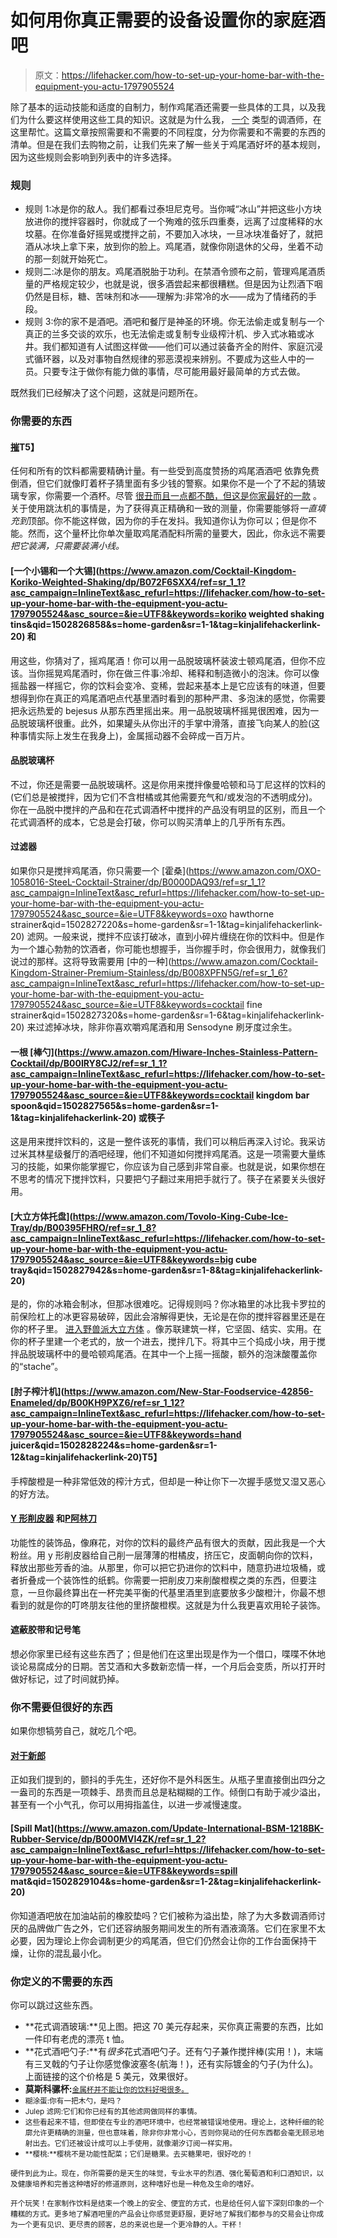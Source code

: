 # 如何用你真正需要的设备设置你的家庭酒吧

> 原文：<https://lifehacker.com/how-to-set-up-your-home-bar-with-the-equipment-you-actu-1797905524>

除了基本的运动技能和适度的自制力，制作鸡尾酒还需要一些具体的工具，以及我们为什么要这样使用这些工具的知识。这就是为什么我， [一个](https://www.instagram.com/doubledragonpdx/) 类型的调酒师，在这里帮忙。这篇文章按照需要和不需要的不同程度，分为你需要和不需要的东西的清单。但是在我们去购物之前，让我们先来了解一些关于鸡尾酒好坏的基本规则，因为这些规则会影响到列表中的许多选择。



### 规则

*   规则 1:冰是你的敌人。我们都看过泰坦尼克号。当你喊“冰山”并把这些小方块放进你的搅拌容器时，你就成了一个殉难的弦乐四重奏，远离了过度稀释的水坟墓。在你准备好摇晃或搅拌之前，不要加入冰块，一旦冰块准备好了，就把酒从冰块上拿下来，放到你的脸上。鸡尾酒，就像你刚退休的父母，坐着不动的那一刻就开始死亡。
*   规则二:冰是你的朋友。鸡尾酒脱胎于功利。在禁酒令颁布之前，管理鸡尾酒质量的严格规定较少，也就是说，很多酒尝起来都很糟糕。但是因为让烈酒下咽仍然是目标，糖、苦味剂和冰——理解为:非常冷的水——成为了情绪药的手段。
*   规则 3:你的家不是酒吧。酒吧和餐厅是神圣的环境。你无法偷走或复制与一个真正的兰多交谈的欢乐，也无法偷走或复制专业级榨汁机、步入式冰箱或冰井。我们都知道有人试图这样做——他们可以通过装备齐全的附件、家庭沉浸式循环器，以及对事物自然规律的邪恶漠视来辨别。不要成为这些人中的一员。只要专注于做你有能力做的事情，尽可能用最好最简单的方式去做。

既然我们已经解决了这个问题，这就是问题所在。

### **你需要的东西**

#### [**摧**](https://www.amazon.com/dp/B00FYL4MPY/ref=asc_df_B00FYL4MPY5123756/?asc_campaign=InlineText&asc_refurl=https://lifehacker.com/how-to-set-up-your-home-bar-with-the-equipment-you-actu-1797905524&asc_source=&creative=394997&creativeASIN=B00FYL4MPY&hvadid=193129986239&hvdev=c&hvdvcmdl=&hvlocint=&hvlocphy=9032926&hvnetw=g&hvpone=&hvpos=1o4&hvptwo=&hvqmt=&hvrand=14309150866460143545&hvtargid=pla-335441694444&linkCode=df0&tag=kinjalifehackerlink-20)T5】

任何和所有的饮料都需要精确计量。有一些受到高度赞扬的鸡尾酒酒吧 依靠免费倒酒，但它们就像盯着杯子猜里面有多少钱的警察。如果你不是一个了不起的猜玻璃专家，你需要一个酒杯。尽管 [很丑而且一点都不酷，但这是你家最好的一款](https://www.amazon.com/dp/B00FYL4MPY/ref=asc_df_B00FYL4MPY5123756/?asc_campaign=InlineText&asc_refurl=https://lifehacker.com/how-to-set-up-your-home-bar-with-the-equipment-you-actu-1797905524&asc_source=&creative=394997&creativeASIN=B00FYL4MPY&hvadid=193129986239&hvdev=c&hvdvcmdl=&hvlocint=&hvlocphy=9032926&hvnetw=g&hvpone=&hvpos=1o4&hvptwo=&hvqmt=&hvrand=14309150866460143545&hvtargid=pla-335441694444&linkCode=df0&tag=kinjalifehackerlink-20) 。关于使用跳汰机的事情是，为了获得真正精确和一致的测量，你需要能够将*一直填充到*顶部。你不能这样做，因为你的手在发抖。我知道你认为你可以；但是你不能。然而，这个量杯比你单次量取鸡尾酒配料所需的量要大，因此，你永远不需要*把它装满，只需要装满小线。*

#### [**一个小锡和一个大锡**](https://www.amazon.com/Cocktail-Kingdom-Koriko-Weighted-Shaking/dp/B072F6SXX4/ref=sr_1_1?asc_campaign=InlineText&asc_refurl=https://lifehacker.com/how-to-set-up-your-home-bar-with-the-equipment-you-actu-1797905524&asc_source=&ie=UTF8&keywords=koriko weighted shaking tins&qid=1502826858&s=home-garden&sr=1-1&tag=kinjalifehackerlink-20) 和

用这些，你猜对了，摇鸡尾酒！你可以用一品脱玻璃杯装波士顿鸡尾酒，但你不应该。当你摇晃鸡尾酒时，你在做三件事:冷却、稀释和制造微小的泡沫。你可以像摇盐器一样摇它，你的饮料会变冷、变稀，尝起来基本上是它应该有的味道，但要想得到你在真正的鸡尾酒吧点代基里酒时看到的那种严肃、多泡沫的感觉，你需要把永远热爱的 bejesus 从那东西里摇出来。用一品脱玻璃杯摇晃很困难，因为一品脱玻璃杯很重。此外，如果罐头从你出汗的手掌中滑落，直接飞向某人的脸(这种事情实际上发生在我身上)，金属摇动器不会碎成一百万片。

#### **品脱玻璃杯**

不过，你还是需要一品脱玻璃杯。这是你用来搅拌像曼哈顿和马丁尼这样的饮料的(它们总是被搅拌，因为它们不含柑橘或其他需要充气和/或发泡的不透明成分)。你在一品脱中搅拌的产品和在花式调酒杯中搅拌的产品没有明显的区别，而且一个花式调酒杯的成本，它总是会打破，你可以购买清单上的几乎所有东西。

#### **过滤器**

如果你只是搅拌鸡尾酒，你只需要一个 [霍桑](https://www.amazon.com/OXO-1058016-SteeL-Cocktail-Strainer/dp/B0000DAQ93/ref=sr_1_1?asc_campaign=InlineText&asc_refurl=https://lifehacker.com/how-to-set-up-your-home-bar-with-the-equipment-you-actu-1797905524&asc_source=&ie=UTF8&keywords=oxo hawthorne strainer&qid=1502827220&s=home-garden&sr=1-1&tag=kinjalifehackerlink-20) 滤网。一般来说，搅拌不应该打破冰，直到小碎片缠绕在你的饮料中。但是作为一个雄心勃勃的饮酒者，你可能也想握手，当你握手时，你会很用力，就像我们说过的那样。这将导致需要用 [中的一种](https://www.amazon.com/Cocktail-Kingdom-Strainer-Premium-Stainless/dp/B008XPFN5G/ref=sr_1_6?asc_campaign=InlineText&asc_refurl=https://lifehacker.com/how-to-set-up-your-home-bar-with-the-equipment-you-actu-1797905524&asc_source=&ie=UTF8&keywords=cocktail fine strainer&qid=1502827320&s=home-garden&sr=1-6&tag=kinjalifehackerlink-20) 来过滤掉冰块，除非你喜欢嚼鸡尾酒和用 Sensodyne 刷牙度过余生。

#### **一根** [**棒勺**](https://www.amazon.com/Hiware-Inches-Stainless-Pattern-Cocktail/dp/B00IRY8CJ2/ref=sr_1_1?asc_campaign=InlineText&asc_refurl=https://lifehacker.com/how-to-set-up-your-home-bar-with-the-equipment-you-actu-1797905524&asc_source=&ie=UTF8&keywords=cocktail kingdom bar spoon&qid=1502827565&s=home-garden&sr=1-1&tag=kinjalifehackerlink-20) **或筷子**

这是用来搅拌饮料的，这是一整件该死的事情，我们可以稍后再深入讨论。我采访过米其林星级餐厅的酒吧经理，他们不知道如何搅拌鸡尾酒。这是一项需要大量练习的技能，如果你能掌握它，你应该为自己感到非常自豪。也就是说，如果你想在不思考的情况下搅拌饮料，只要把勺子翻过来用把手就行了。筷子在紧要关头很好用。

#### [**大立方体托盘**](https://www.amazon.com/Tovolo-King-Cube-Ice-Tray/dp/B00395FHRO/ref=sr_1_8?asc_campaign=InlineText&asc_refurl=https://lifehacker.com/how-to-set-up-your-home-bar-with-the-equipment-you-actu-1797905524&asc_source=&ie=UTF8&keywords=big cube tray&qid=1502827942&s=home-garden&sr=1-8&tag=kinjalifehackerlink-20)

是的，你的冰箱会制冰，但那冰很难吃。记得规则吗？你冰箱里的冰比我卡罗拉的前保险杠上的冰更容易破碎，因此会溶解得更快，无论是在你的搅拌容器里还是在你的杯子里。 [进入野兽派大立方体](http://skillet.lifehacker.com/why-giant-ice-cubes-are-the-only-cubes-your-home-bar-ne-1795169977) 。像苏联建筑一样，它坚固、结实、实用。在你的杯子里建一个老式的，放一个进去，搅拌几下。将其中三个捣成小块，用于搅拌品脱玻璃杯中的曼哈顿鸡尾酒。在其中一个上摇一摇酸，额外的泡沫酸覆盖你的“stache”。

#### [**肘子榨汁机**](https://www.amazon.com/New-Star-Foodservice-42856-Enameled/dp/B00KH9PXZ6/ref=sr_1_12?asc_campaign=InlineText&asc_refurl=https://lifehacker.com/how-to-set-up-your-home-bar-with-the-equipment-you-actu-1797905524&asc_source=&ie=UTF8&keywords=hand juicer&qid=1502828224&s=home-garden&sr=1-12&tag=kinjalifehackerlink-20)T5】

手榨酸橙是一种非常低效的榨汁方式，但却是一种让你下一次握手感觉又湿又恶心的好方法。

#### [**Y 形削皮器**](http://skillet.lifehacker.com/kitchen-tool-school-the-humble-y-shaped-vegetable-peel-1785666402#_ga=2.77437461.147636637.1502902354-1559755781.1494965787) **和**[**P**](https://www.amazon.com/Victorinox-4-Inch-Classic-Paring-Straight/dp/B005LRYE36?asc_campaign=InlineText&asc_refurl=https://lifehacker.com/how-to-set-up-your-home-bar-with-the-equipment-you-actu-1797905524&asc_source=&tag=kinjalifehackerlink-20)[**阿林刀**](https://www.amazon.com/Victorinox-4-Inch-Classic-Paring-Straight/dp/B005LRYE36?asc_campaign=InlineText&asc_refurl=https://lifehacker.com/how-to-set-up-your-home-bar-with-the-equipment-you-actu-1797905524&asc_source=&tag=kinjalifehackerlink-20)

功能性的装饰品，像麻花，对你的饮料的最终产品有很大的贡献，因此我是一个大粉丝。用 y 形削皮器给自己削一层薄薄的柑橘皮，挤压它，皮面朝向你的饮料，释放出那些芳香的油。从那里，你可以把它扔进你的饮料中，随意扔进垃圾桶，或者折叠成一个装饰性的纸鹤。你需要一把削皮刀来削酸橙楔之类的东西，但要注意，一旦你最终算出在一杯完美平衡的代基里酒里到底要放多少酸橙汁，你最不想看到的就是你的叮咚朋友往他的里挤酸橙楔。这就是为什么我更喜欢用轮子装饰。

#### **遮蔽胶带和记号笔**

想必你家里已经有这些东西了；但是他们在这里出现是作为一个借口，喋喋不休地谈论易腐成分的日期。苦艾酒和大多数新恋情一样，一个月后会变质，所以打开时做好标记，过了时间就扔掉。

### 你不需要但很好的东西

如果你想犒劳自己，就吃几个吧。

#### [**对于新郎**](https://www.amazon.com/gp/product/B01LW8WYFM/ref=abs_brd_tag_dp?asc_campaign=InlineText&asc_refurl=https://lifehacker.com/how-to-set-up-your-home-bar-with-the-equipment-you-actu-1797905524&asc_source=&smid=A1XUVB1P0XNUL7&tag=kinjalifehackerlink-20)

正如我们提到的，颤抖的手先生，还好你不是外科医生。从瓶子里直接倒出四分之一盎司的东西是一项棘手、昂贵而且总是粘糊糊的工作。倾倒口有助于减少溢出，甚至有一个小气孔，你可以用拇指盖住，以进一步减慢速度。

#### [**Spill Mat**](https://www.amazon.com/Update-International-BSM-1218BK-Rubber-Service/dp/B000MVI4ZK/ref=sr_1_2?asc_campaign=InlineText&asc_refurl=https://lifehacker.com/how-to-set-up-your-home-bar-with-the-equipment-you-actu-1797905524&asc_source=&ie=UTF8&keywords=spill mat&qid=1502829104&s=home-garden&sr=1-2&tag=kinjalifehackerlink-20)

你知道酒吧放在加油站前的橡胶垫吗？它们被称为溢出垫，除了为大多数调酒师讨厌的品牌做广告之外，它们还容纳服务期间发生的所有酒液滴落。它们在家里不太必要，因为理论上你会调制更少的鸡尾酒，但它们仍然会让你的工作台面保持干燥，让你的混乱最小化。

### **你定义的不需要的东西**

你可以跳过这些东西。

*   **花式调酒玻璃:**见上图。把这 70 美元存起来，买你真正需要的东西，比如一件印有老虎的漂亮 t 恤。
*   **花式酒吧勺子:**有*很多*花式酒吧勺子。还有勺子兼作搅拌棒(实用！)，末端有三叉戟的勺子让你感觉像波塞冬(航海！)，还有实际镀金的勺子(为什么)。上面链接的这个价格是 5 美元，效果很好。
*   **莫斯科骡杯:<small></small>**<small>[金属杯并不能让你的饮料好喝很多。](https://www.youtube.com/watch?v=VA7J0KkanzM)</small>
*   <small>糊涂蛋:你有一把木勺，是吗？</small>
*   <small>Julep 滤网:它们和你已经有的其他滤网做同样的事情。</small>
*   <small>这些看起来不错，但即使在专业的酒吧环境中，也经常被错误地使用。理论上，这种纤细的轮廓允许更精确的测量，但也意味着，除非你非常小心，否则你晃动的任何东西都会毫无顾忌地射出去。它们还被设计成可以上手使用，就像潮汐订阅一样实用。</small>
*   <small>**樱桃:**樱桃不是功能性配菜；它们是糖果。去买糖果吧，很好吃的！</small>

<small>硬件到此为止。现在，你所需要的是天生的味觉，专业水平的烈酒、强化葡萄酒和利口酒知识，以及健康培养和完善这种嗜好的修道原则，这种嗜好也是一种危及生命的嗜好。</small>

<small>开个玩笑！在家制作饮料是结束一个晚上的安全、便宜的方式，也是给任何人留下深刻印象的一个糟糕的方式。更多地了解酒吧里的产品会让你感觉更舒服，更好地了解我们都参与的交易会让你成为一个更有见识、更尽责的顾客，总的来说也是一个更冷静的人。干杯！</small>

<small></small>